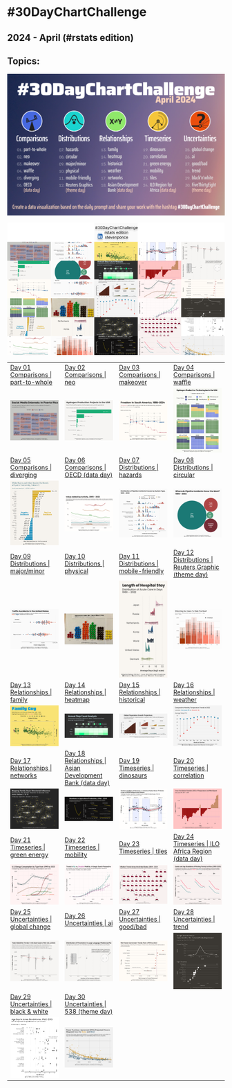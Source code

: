 # #30DayChartChallenge

## 2024 - April (#rstats edition)

## Topics:

![](topics/2024_topics.png)

![](topics/2024_summary.png)

|                                                                                                                                                                                          |                                                                                                                                                                                                              |                                                                                                                                                                                            |                                                                                                                                                                                                        |
|------------------|-------------------|------------------|------------------|
| [Day 01](https://github.com/poncest/30DayChartChallenge/tree/main/2024/day_01)<br>[Comparisons \| part-to-whole](https://github.com/poncest/30DayChartChallenge/tree/main/2024/day_01)   | [Day 02](https://github.com/poncest/30DayChartChallenge/tree/main/2024/day_02)<br>[Comparisons \| neo](https://github.com/poncest/30DayChartChallenge/tree/main/2024/day_02)                                 | [Day 03](https://github.com/poncest/30DayChartChallenge/tree/main/2024/day_03)<br>[Comparisons \| makeover](https://github.com/poncest/30DayChartChallenge/tree/main/2024/day_03)          | [Day 04](https://github.com/poncest/30DayChartChallenge/tree/main/2024/day_04)<br>[Comparisons \| waffle](https://github.com/poncest/30DayChartChallenge/tree/main/2024/day_04)                        |
| ![](day_01/2024_day_01.png "part-to-whole")                                                                                                                                              | ![](day_02/2024_day_02.png "neo")                                                                                                                                                                            | ![](day_03/2024_day_03.png "waffle")                                                                                                                                                       | ![](day_04/2024_day_04.png "waffle")                                                                                                                                                                   |
| [Day 05](https://github.com/poncest/30DayChartChallenge/tree/main/2024/day_05)<br>[Comparisons \| diverging](https://github.com/poncest/30DayChartChallenge/tree/main/2024/day_05)       | [Day 06](https://github.com/poncest/30DayChartChallenge/tree/main/2024/day_06)<br>[Comparisons \| OECD (data day)](https://github.com/poncest/30DayChartChallenge/tree/main/2024/day_06)                     | [Day 07](https://github.com/poncest/30DayChartChallenge/tree/main/2024/day_07)<br>[Distributions \| hazards](https://github.com/poncest/30DayChartChallenge/tree/main/2024/day_07)         | [Day 08](https://github.com/poncest/30DayChartChallenge/tree/main/2024/day_08)<br>[Distributions \| circular](https://github.com/poncest/30DayChartChallenge/tree/main/2024/day_08)                    |
| ![](day_05/2024_day_05.png "diverging")                                                                                                                                                  | ![](day_06/2024_day_06.png "OECD (data day)")                                                                                                                                                                | ![](day_07/2024_day_07.png "hazards")                                                                                                                                                      | ![](day_08/2024_day_08.png "circular")                                                                                                                                                                 |
| [Day 09](https://github.com/poncest/30DayChartChallenge/tree/main/2024/day_09)<br>[Distributions \| major/minor](https://github.com/poncest/30DayChartChallenge/tree/main/2024/day_09)   | [Day 10](https://github.com/poncest/30DayChartChallenge/tree/main/2024/day_10)<br>[Distributions \| physical](https://github.com/poncest/30DayChartChallenge/tree/main/2024/day_10)                          | [Day 11](https://github.com/poncest/30DayChartChallenge/tree/main/2024/day_11)<br>[Distributions \| mobile-friendly](https://github.com/poncest/30DayChartChallenge/tree/main/2024/day_11) | [Day 12](https://github.com/poncest/30DayChartChallenge/tree/main/2024/day_12)<br>[Distributions \| Reuters Graphic (theme day)](https://github.com/poncest/30DayChartChallenge/tree/main/2024/day_12) |
| ![](day_09/2024_day_09.png "major/minor")                                                                                                                                                | ![](day_10/2024_day_10.png "physical")                                                                                                                                                                       | ![](day_11/2024_day_11.png "mobile-friendly")                                                                                                                                              | ![](day_12/2024_day_12.png "Reuters Graphics (theme day)")                                                                                                                                             |
| [Day 13](https://github.com/poncest/30DayChartChallenge/tree/main/2024/day_13)<br>[Relationships \| family](https://github.com/poncest/30DayChartChallenge/tree/main/2024/day_13)        | [Day 14](https://github.com/poncest/30DayChartChallenge/tree/main/2024/day_14)<br>[Relationships \| heatmap](https://github.com/poncest/30DayChartChallenge/tree/main/2024/day_14)                           | [Day 15](https://github.com/poncest/30DayChartChallenge/tree/main/2024/day_15)<br>[Relationships \| historical](https://github.com/poncest/30DayChartChallenge/tree/main/2024/day_15)      | [Day 16](https://github.com/poncest/30DayChartChallenge/tree/main/2024/day_16)<br>[Relationships \| weather](https://github.com/poncest/30DayChartChallenge/tree/main/2024/day_16)                     |
| ![](day_13/2024_day_13.png "family")                                                                                                                                                     | ![](day_14/2024_day_14.png "heatmap")                                                                                                                                                                        | ![](day_15/2024_day_15.png "historical")                                                                                                                                                   | ![](day_16/2024_day_16.png "weather")                                                                                                                                                                  |
| [Day 17](https://github.com/poncest/30DayChartChallenge/tree/main/2024/day_17)<br>[Relationships \| networks](https://github.com/poncest/30DayChartChallenge/tree/main/2024/day_17)      | [Day 18](https://github.com/poncest/30DayChartChallenge/tree/main/2024/day_18)<br>[Relationships \| Asian Development Bank (data day)](https://github.com/poncest/30DayChartChallenge/tree/main/2024/day_18) | [Day 19](https://github.com/poncest/30DayChartChallenge/tree/main/2024/day_19)<br>[Timeseries \| dinosaurs](https://github.com/poncest/30DayChartChallenge/tree/main/2024/day_19)          | [Day 20](https://github.com/poncest/30DayChartChallenge/tree/main/2024/day_20)<br>[Timeseries \| correlation](https://github.com/poncest/30DayChartChallenge/tree/main/2024/day_20)                    |
| ![](day_17/2024_day_17.png "networks")                                                                                                                                                   | ![](day_18/2024_day_18.png "ADB (data day)")                                                                                                                                                                 | ![](day_19/2024_day_19.png "dinosaurs")                                                                                                                                                    | ![](day_20/2024_day_20.png "correlation")                                                                                                                                                              |
| [Day 21](https://github.com/poncest/30DayChartChallenge/tree/main/2024/day_21)<br>[Timeseries \| green energy](https://github.com/poncest/30DayChartChallenge/tree/main/2024/day_21)     | [Day 22](https://github.com/poncest/30DayChartChallenge/tree/main/2024/day_22)<br>[Timeseries \| mobility](https://github.com/poncest/30DayChartChallenge/tree/main/2024/day_22)                             | [Day 23](https://github.com/poncest/30DayChartChallenge/tree/main/2024/day_23)<br>[Timeseries \| tiles](https://github.com/poncest/30DayChartChallenge/tree/main/2024/day_23)              | [Day 24](https://github.com/poncest/30DayChartChallenge/tree/main/2024/day_24)<br>[Timeseries \| ILO Africa Region (data day)](https://github.com/poncest/30DayChartChallenge/tree/main/2024/day_24)   |
| ![](day_21/2024_day_21.png "green energy")                                                                                                                                               | ![](day_22/2024_day_22.png "mobility")                                                                                                                                                                       | ![](day_23/2024_day_23.png "tiles")                                                                                                                                                        | ![](day_24/2024_day_24.png "ILO Africa Region (data day)")                                                                                                                                             |
| [Day 25](https://github.com/poncest/30DayChartChallenge/tree/main/2024/day_25)<br>[Uncertainties \| global change](https://github.com/poncest/30DayChartChallenge/tree/main/2024/day_25) | [Day 26](https://github.com/poncest/30DayChartChallenge/tree/main/2024/day_26)<br>[Uncertainties \| ai](https://github.com/poncest/30DayChartChallenge/tree/main/2024/day_26)                                | [Day 27](https://github.com/poncest/30DayChartChallenge/tree/main/2024/day_27)<br>[Uncertainties \| good/bad](https://github.com/poncest/30DayChartChallenge/tree/main/2024/day_27)        | [Day 28](https://github.com/poncest/30DayChartChallenge/tree/main/2024/day_28)<br>[Uncertainties \| trend](https://github.com/poncest/30DayChartChallenge/tree/main/2024/day_28)                       |
| ![](day_25/2024_day_25.png "global change")                                                                                                                                              | ![](day_26/2024_day_26.png "ai")                                                                                                                                                                             | ![](day_27/2024_day_27.png "good/bad")                                                                                                                                                     | ![](day_28/2024_day_28.png "trend")                                                                                                                                                                    |
| [Day 29](https://github.com/poncest/30DayChartChallenge/tree/main/2024/day_29)<br>[Uncertainties \| black & white](https://github.com/poncest/30DayChartChallenge/tree/main/2024/day_29) | [Day 30](https://github.com/poncest/30DayChartChallenge/tree/main/2024/day_30)<br>[Uncertainties \| 538 (theme day)](https://github.com/poncest/30DayChartChallenge/tree/main/2024/day_30)                   |                                                                                                                                                                                            |                                                                                                                                                                                                        |
| ![](day_29/2024_day_29.png "black & white")                                                                                                                                              | ![](day_30/2024_day_30.png "538 (theme day)")                                                                                                                                                                |                                                                                                                                                                                            |                                                                                                                                                                                                        |
